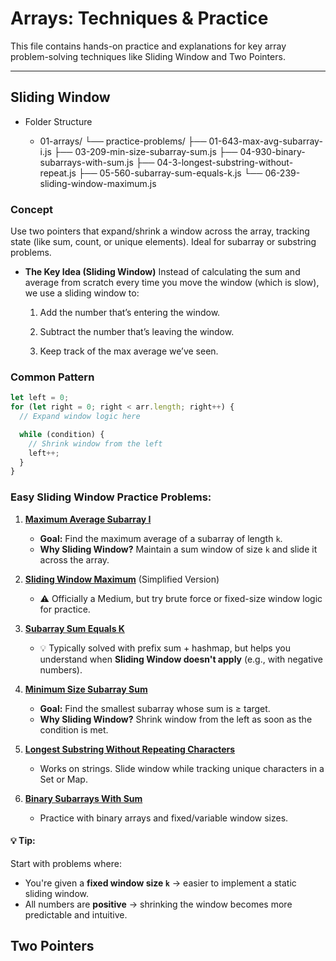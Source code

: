 # Arrays: Techniques & Practice

This file contains hands-on practice and explanations for key array problem-solving techniques like Sliding Window and Two Pointers.

---

## Sliding Window

- Folder Structure

    - 01-arrays/
    └── practice-problems/
        ├── 01-643-max-avg-subarray-i.js
        ├── 03-209-min-size-subarray-sum.js
        ├── 04-930-binary-subarrays-with-sum.js
        ├── 04-3-longest-substring-without-repeat.js
        ├── 05-560-subarray-sum-equals-k.js
        └── 06-239-sliding-window-maximum.js

### Concept

Use two pointers that expand/shrink a window across the array, tracking state (like sum, count, or unique elements). Ideal for subarray or substring problems.

- **The Key Idea (Sliding Window)**
Instead of calculating the sum and average from scratch every time you move the window (which is slow), we use a sliding window to:

  1. Add the number that’s entering the window. 

  2. Subtract the number that’s leaving the window.

  3. Keep track of the max average we’ve seen.

### Common Pattern

```js
let left = 0;
for (let right = 0; right < arr.length; right++) {
  // Expand window logic here

  while (condition) {
    // Shrink window from the left
    left++;
  }
}

```



### Easy Sliding Window Practice Problems:

1. [**Maximum Average Subarray I**](https://leetcode.com/problems/maximum-average-subarray-i/description/)
   - **Goal:** Find the maximum average of a subarray of length `k`.  
   - **Why Sliding Window?** Maintain a sum window of size `k` and slide it across the array.

2. [**Sliding Window Maximum**](https://leetcode.com/problems/sliding-window-maximum/) (Simplified Version)  
   - ⚠️ Officially a Medium, but try brute force or fixed-size window logic for practice.

3. [**Subarray Sum Equals K**](https://leetcode.com/problems/subarray-sum-equals-k/)  
   - 💡 Typically solved with prefix sum + hashmap, but helps you understand when **Sliding Window doesn't apply** (e.g., with negative numbers).

4. [**Minimum Size Subarray Sum**](https://leetcode.com/problems/minimum-size-subarray-sum/description/)  
   - **Goal:** Find the smallest subarray whose sum is ≥ target.  
   - **Why Sliding Window?** Shrink window from the left as soon as the condition is met.

5. [**Longest Substring Without Repeating Characters**](https://leetcode.com/problems/longest-substring-without-repeating-characters/description/)  
   - Works on strings. Slide window while tracking unique characters in a Set or Map.

6. [**Binary Subarrays With Sum**](https://leetcode.com/problems/binary-subarrays-with-sum/description/)  
   - Practice with binary arrays and fixed/variable window sizes.


#### 💡 Tip:

Start with problems where:

- You're given a **fixed window size `k`** → easier to implement a static sliding window.
- All numbers are **positive** → shrinking the window becomes more predictable and intuitive.

## Two Pointers
